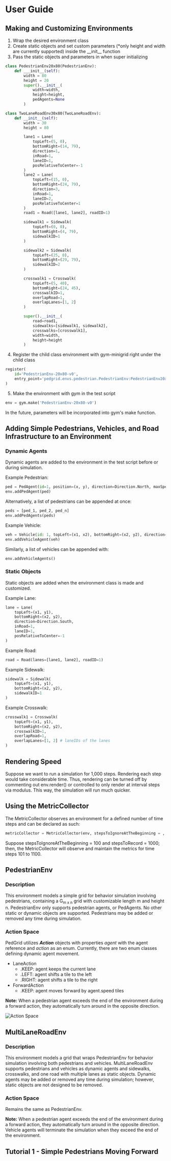 

# User Guide

## Making and Customizing Environments
1. Wrap the desired environment class
2. Create static objects and set custom parameters (*only height and width are currently supported) inside the \_\_init\_\_ function
3. Pass the static objects and parameters in when super initializing

```python
class PedestrianEnv20x80(PedestrianEnv):
    def ___init__(self):
        width = 80
        height = 20
        super().__init__(
            width=width,
            height=height,
            pedAgents=None
        )

class TwoLaneRoadEnv30x80(TwoLaneRoadEnv):
    def __init__(self):
        width = 30
        height = 80

        lane1 = Lane(
            topLeft=(5, 0),
            bottomRight=(14, 79),
            direction=1,
            inRoad=1,
            laneID=1,
            posRelativeToCenter=-1
        )
        lane2 = Lane(
            topLeft=(15, 0),
            bottomRight=(24, 79),
            direction=3,
            inRoad=1,
            laneID=2,
            posRelativeToCenter=1
        )
        road1 = Road([lane1, lane2], roadID=1)

        sidewalk1 = Sidewalk(
            topLeft=(0, 0),
            bottomRight=(4, 79),
            sidewalkID=1
        )

        sidewalk2 = Sidewalk(
            topLeft=(25, 0),
            bottomRight=(29, 79),
            sidewalkID=2
        )

        crosswalk1 = Crosswalk(
            topLeft=(5, 40),
            bottomRight=(24, 45),
            crosswalkID=1,
            overlapRoad=1,
            overlapLanes=[1, 2]
        )

        super().__init__(
            road=road1,
            sidewalks=[sidewalk1, sidewalk2],
            crosswalks=[crosswalk1],
            width=width,
            height=height
        )
```

4. Register the child class environment with gym-minigrid right under the child class

```python
register(
    id='PedestrianEnv-20x80-v0',
    entry_point='pedgrid.envs.pedestrian.PedestrianEnv:PedestrianEnv20x80'
)
```

5. Make the environment with gym in the test script
```python
env = gym.make('PedestrianEnv-20x80-v0')
```

In the future, parameters will be incorporated into gym's make function.

## Adding Simple Pedestrians, Vehicles, and Road Infrastructure to an Environment

### Dynamic Agents
Dynamic agents are added to the environment in the test script before or during simulation.

Example Pedestrian:
```python
ped = PedAgent(id=1, position=(x, y), direction=Direction.North, maxSpeed=5, speed=5)
env.addPedAgent(ped)
```

Alternatively, a list of pedestrians can be appended at once:
```python
peds = [ped_1, ped_2, ped_n]
env.addPedAgents(peds)
```

Example Vehicle:
```python
veh = Vehicle(id: 1, topLeft=(x1, x2), bottomRight=(x2, y2), direction=Direction.East, maxSpeed=20, speed=20, inRoad=1, inLane=1)
env.addVehicleAgent(veh)
```

Similarly, a list of vehicles can be appended with:
```python
env.addVehicleAgents()
```

### Static Objects
Static objects are added when the environment class is made and customized.

Example Lane:
```python
lane = Lane(
    topLeft=(x1, y1),
    bottomRight=(x2, y2),
    direction=Direction.South,
    inRoad=1,
    laneID=1,
    posRelativeToCenter=-1
)
```

Example Road:
```python
road = Road(lanes=[lane1, lane2], roadID=1)
```

Example Sidewalk:
```python
sidewalk = Sidewalk(
    topLeft=(x1, y1),
    bottomRight=(x2, y2),
    sidewalkID=1
)
```

Example Crosswalk:
```python
crosswalk1 = Crosswalk(
    topLeft=(x1, y1),
    bottomRight=(x2, y2),
    crosswalkID=1,
    overlapRoad=1,
    overlapLanes=[1, 2] # laneIDs of the lanes
)
```

## Rendering Speed
Suppose we want to run a simulation for 1,000 steps. Rendering each step would take considerable time. Thus, rendering can be turned off by commenting out env.render() or controlled to only render at interval steps via modulus. This way, the simulation will run much quicker.

## Using the MetricCollector
The MetricCollector observes an environment for a defined number of time steps and can be declared as such:

```python
metricCollector = MetricCollector(env, stepsToIgnoreAtTheBeginning = , stepsToRecord = )
```

Suppose stepsToIgnoreAtTheBeginning = 100 and stepsToRecord = 1000; then, the MetricCollector will observe and maintain the metrics for time steps 101 to 1100.

## PedestrianEnv

### Description
This environment models a simple grid for behavior simulation involving pedestrians, containing a G<sub>m x n</sub> grid with customizable length m and height n. PedestrianEnv only supports pedestrian agents, or PedAgents. No other static or dynamic objects are supported. Pedestrians may be added or removed any time during simulation.

### Action Space
PedGrid utilizes **_Action_** objects with properties _agent_ with the agent reference and _action_ as an enum. Currently, there are two enum classes defining dynamic agent movement.
* LaneAction
    * .KEEP: agent keeps the current lane
    * .LEFT: agent shifts a tile to the left
    * .RIGHT: agent shifts a tile to the right
* ForwardAction
    * .KEEP: agent moves forward by agent.speed tiles

**Note:** When a pedestrian agent exceeds the end of the environment during a forward action, they automatically turn around in the opposite direction.

![Action Space](action-space.png)

## MultiLaneRoadEnv

### Description
This environment models a grid that wraps PedestrianEnv for behavior simulation involving both pedestrians and vehicles. MultiLaneRoadEnv supports pedestrians and vehicles as dynamic agents and sidewalks, crosswalks, and one road with multiple lanes as static objects. Dynamic agents may be added or removed any time during simulation; however, static objects are not designed to be removed.

### Action Space
Remains the same as PedestrianEnv.

**Note:** When a pedestrian agent exceeds the end of the environment during a forward action, they automatically turn around in the opposite direction. Vehicle agents will terminate the simulation when they exceed the end of the environment.

## Tutorial 1 - Simple Pedestrians Moving Forward
